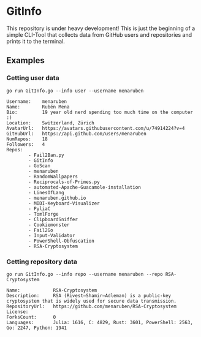 # GitInfo
This repository is under heavy development! This is just the beginning of a simple CLI-Tool that collects data from GitHub users and repositories and prints it to the terminal.

## Examples
### Getting user data
```
go run GitInfo.go --info user --username menaruben
```
```
Username:    menaruben
Name:        Rubén Mena
Bio:         19 year old nerd spending too much time on the computer :)
Location:    Switzerland, Zürich
AvatarUrl:   https://avatars.githubusercontent.com/u/74914224?v=4
GitHubUrl:   https://api.github.com/users/menaruben
NumRepos:    18
Followers:   4
Repos:
        - Fail2Ban.py
        - GitInfo
        - GoScan
        - menaruben
        - RandomWallpapers
        - Reciprocals-of-Primes.py
        - automated-Apache-Guacamole-installation
        - LinesOfLang
        - menaruben.github.io
        - MIDI-Keyboard-Visualizer
        - PyliaC
        - TomlForge
        - ClipboardSniffer
        - Cookiemonster
        - Fail2Go
        - Input-Validator
        - PowerShell-Obfuscation
        - RSA-Cryptosystem
```
### Getting repository data
```
go run GitInfo.go --info repo --username menaruben --repo RSA-Cryptosystem
```
```
Name:            RSA-Cryptosystem
Description:     RSA (Rivest–Shamir–Adleman) is a public-key cryptosystem that is widely used for secure data transmission.
RepositoryUrl:   https://github.com/menaruben/RSA-Cryptosystem
License:
ForksCount:      0
Languages:       Julia: 1616, C: 4829, Rust: 3601, PowerShell: 2563, Go: 2247, Python: 1941
```
